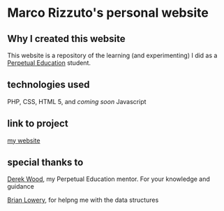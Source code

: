 # Marco Rizzuto's personal website

## Why I created this website
This website is a repository of the learning (and experimenting) I did as a [Perpetual Education](https://perpetual.education) student. 

## technologies used
PHP, CSS, HTML 5, and *coming soon* Javascript

## link to project
[my website](https://peprojects.dev/alpha-1/mprizzuto/)

## special thanks to 
[Derek Wood](https://github.com/sheriffderek), my Perpetual Education mentor. For your knowledge and guidance 

[Brian Lowery](https://github.com/bdlowery), for helpng me with the data structures